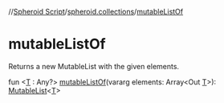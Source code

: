 //[Spheroid Script](../index.md)/[spheroid.collections](index.md)/[mutableListOf](mutable-list-of.md)



# mutableListOf  
 
Returns a new MutableList with the given elements.  
  
  
fun <[T](mutable-list-of.md) : Any?> [mutableListOf](mutable-list-of.md)(vararg elements: Array<Out [T](mutable-list-of.md)>): [MutableList](-mutable-list/index.md)<[T](mutable-list-of.md)>  



